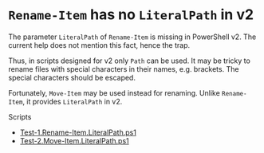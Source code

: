 # `Rename-Item` has no `LiteralPath` in v2

The parameter `LiteralPath` of `Rename-Item` is missing in PowerShell v2.
The current help does not mention this fact, hence the trap.

Thus, in scripts designed for v2 only `Path` can be used. It may be tricky
to rename files with special characters in their names, e.g. brackets. The
special characters should be escaped.

Fortunately, `Move-Item` may be used instead for renaming.
Unlike `Rename-Item`, it provides `LiteralPath` in v2.

Scripts

- [Test-1.Rename-Item.LiteralPath.ps1](Test-1.Rename-Item.LiteralPath.ps1)
- [Test-2.Move-Item.LiteralPath.ps1](Test-2.Move-Item.LiteralPath.ps1)
